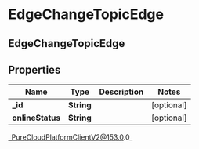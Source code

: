 # EdgeChangeTopicEdge

## EdgeChangeTopicEdge

## Properties

|Name | Type | Description | Notes|
|------------ | ------------- | ------------- | -------------|
| **_id** | **String** |  | [optional] |
| **onlineStatus** | **String** |  | [optional] |



_PureCloudPlatformClientV2@153.0.0_

